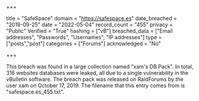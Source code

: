 +++

title = "SafeSpace"
domain = "https://safespace.es"
date_breached = "2019-09-25"
date = "2022-05-04"
record_count = "455"
privacy = "Public"
Verified = "True"
hashing = ["vB"]
breached_data = ["Email addresses", "Passwords", "Usernames", "IP addresses"]
type = ["posts","post"]
categories = ["Forums"]
acknowledged = "No"


+++


This breach was found in a large collection named "xam's DB Pack". In total, 316 websites databases were leaked, all due to a single vulnerability in the vBulletin software. The breach pack was released on RaidForums by the user xam on October 17, 2019. The filename that this entry comes from is "safespace.es_455.txt".

